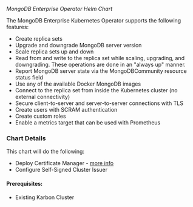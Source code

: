 *MongoDB Enterprise Operator Helm Chart*

The MongoDB Enterprise Kubernetes Operator supports the following features:

- Create replica sets
- Upgrade and downgrade MongoDB server version
- Scale replica sets up and down
- Read from and write to the replica set while scaling, upgrading, and downgrading. These operations are done in an "always up" manner.
- Report MongoDB server state via the MongoDBCommunity resource status field
- Use any of the available Docker MongoDB images
- Connect to the replica set from inside the Kubernetes cluster (no external connectivity)
- Secure client-to-server and server-to-server connections with TLS
- Create users with SCRAM authentication
- Create custom roles
- Enable a metrics target that can be used with Prometheus

### Chart Details

This chart will do the following:

- Deploy Certificate Manager  - [more info](https://cert-manager.io/docs/)
- Configure Self-Signed Cluster Issuer

#### Prerequisites:

- Existing Karbon Cluster
